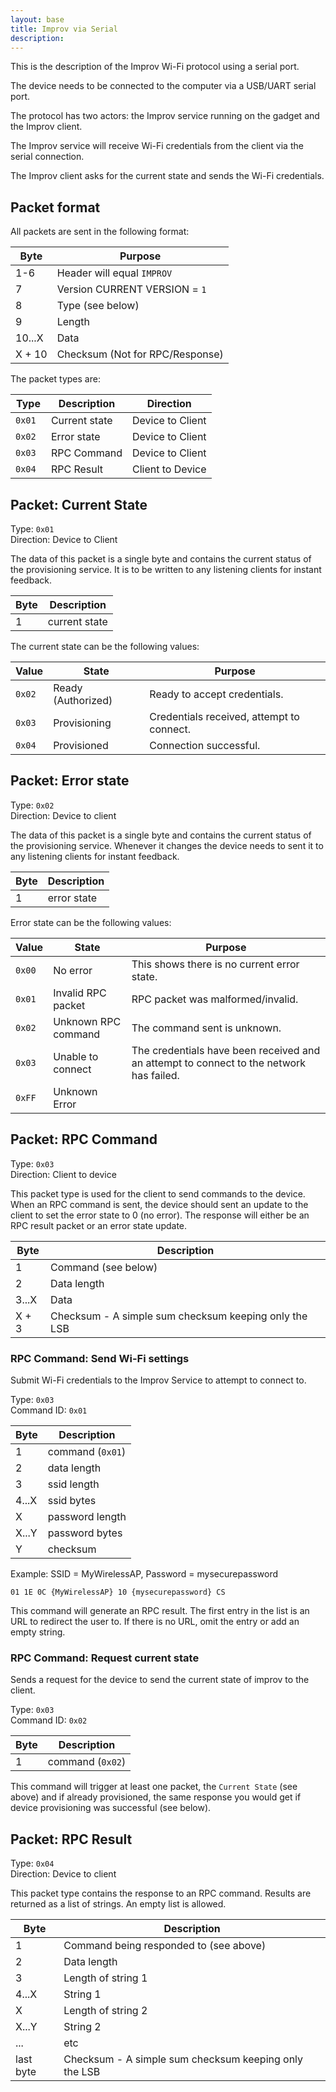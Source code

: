 ```yaml
---
layout: base
title: Improv via Serial
description:
---
```


This is the description of the Improv Wi-Fi protocol using a serial port.

The device needs to be connected to the computer via a USB/UART serial port.

The protocol has two actors: the Improv service running on the gadget and the Improv client.

The Improv service will receive Wi-Fi credentials from the client via the serial connection.

The Improv client asks for the current state and sends the Wi-Fi credentials.

## Packet format

All packets are sent in the following format:

| Byte   | Purpose                         |
| ------ | ------------------------------- |
| 1-6    | Header will equal `IMPROV`      |
| 7      | Version   CURRENT VERSION = `1` |
| 8      | Type (see below)                |
| 9      | Length                          |
| 10...X | Data                            |
| X + 10 | Checksum (Not for RPC/Response) |

The packet types are:

| Type | Description | Direction
| ---- | ----------- | --------
| `0x01 ` | Current state | Device to Client
| `0x02 ` | Error state | Device to Client
| `0x03 ` | RPC Command | Device to Client
| `0x04 ` | RPC Result | Client to Device

## Packet: Current State

Type: `0x01`<br>
Direction: Device to Client

The data of this packet is a single byte and contains the current status of the provisioning service. It is to be written to any listening clients for instant feedback.

| Byte | Description      |
| ---- | ---------------- |
| 1    | current state |

The current state can be the following values:

| Value  | State                  | Purpose                                          |
| ------ | ---------------------- | ------------------------------------------------ |
| `0x02` | Ready (Authorized)     | Ready to accept credentials.                     |
| `0x03` | Provisioning           | Credentials received, attempt to connect.        |
| `0x04` | Provisioned            | Connection successful.                           |


## Packet: Error state

Type: `0x02`<br>
Direction: Device to client

The data of this packet is a single byte and contains the current status of the provisioning service. Whenever it changes the device needs to sent it to any listening clients for instant feedback.

| Byte | Description      |
| ---- | ---------------- |
| 1    | error state |

Error state can be the following values:

| Value  | State               | Purpose                                                                                 |
| ------ | ------------------- | --------------------------------------------------------------------------------------- |
| `0x00` | No error            | This shows there is no current error state.                                             |
| `0x01` | Invalid RPC packet  | RPC packet was malformed/invalid.                                                       |
| `0x02` | Unknown RPC command | The command sent is unknown.                                                            |
| `0x03` | Unable to connect   | The credentials have been received and an attempt to connect to the network has failed. |
| `0xFF` | Unknown Error       |                                                                                         |

## Packet: RPC Command

Type: `0x03`<br>
Direction: Client to device

This packet type is used for the client to send commands to the device. When an RPC command is sent, the device should sent an update to the client to set the error state to 0 (no error). The response will either be an RPC result packet or an error state update.

| Byte  | Description                                           |
| ----- | ----------------------------------------------------- |
| 1     | Command (see below)                                   |
| 2     | Data length                                           |
| 3...X | Data                                                  |
| X + 3 | Checksum - A simple sum checksum keeping only the LSB |

### RPC Command: Send Wi-Fi settings

Submit Wi-Fi credentials to the Improv Service to attempt to connect to.

Type: `0x03`<br>
Command ID: `0x01`

| Byte  | Description      |
| ----- | ---------------- |
| 1     | command (`0x01`) |
| 2     | data length      |
| 3     | ssid length      |
| 4...X | ssid bytes       |
| X     | password length  |
| X...Y | password bytes   |
| Y     | checksum         |

Example: SSID = MyWirelessAP, Password = mysecurepassword

```
01 1E 0C {MyWirelessAP} 10 {mysecurepassword} CS
```

This command will generate an RPC result. The first entry in the list is an URL to redirect the user to. If there is no URL, omit the entry or add an empty string.

### RPC Command: Request current state

Sends a request for the device to send the current state of improv to the client.

Type: `0x03`<br>
Command ID: `0x02`

| Byte | Description      |
| ---- | ---------------- |
| 1    | command (`0x02`) |

This command will trigger at least one packet, the `Current State` (see above) and  if already provisioned, the same response you would get if device provisioning was successful (see below).


## Packet: RPC Result

Type: `0x04`<br>
Direction: Device to client

This packet type contains the response to an RPC command. Results are returned as a list of strings. An empty list is allowed.

| Byte      | Description                                           |
| --------- | ----------------------------------------------------- |
| 1         | Command being responded to (see above)                |
| 2         | Data length                                           |
| 3         | Length of string 1                                    |
| 4...X     | String 1                                              |
| X         | Length of string 2                                    |
| X...Y     | String 2                                              |
| ...       | etc                                                   |
| last byte | Checksum - A simple sum checksum keeping only the LSB |
